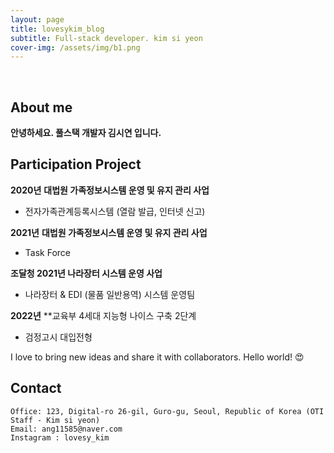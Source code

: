 ```yaml
---
layout: page
title: lovesykim_blog
subtitle: Full-stack developer. kim si yeon
cover-img: /assets/img/b1.png
---
```


<br/>

## About me

**안녕하세요. 풀스택 개발자 김시연 입니다.** 

## Participation Project

**2020년** 
**대법원 가족정보시스템 운영 및 유지 관리 사업**
- 전자가족관계등록시스템 (열람 발급, 인터넷 신고)

**2021년** 
**대법원 가족정보시스템 운영 및 유지 관리 사업**
- Task Force

**조달청 2021년 나라장터 시스템 운영 사업**
- 나라장터 & EDI (물품 일반용역) 시스템 운영팀

**2022년** 
**교육부 4세대 지능형 나이스 구축 2단계
- 검정고시 대입전형

I love to bring new ideas and share it with collaborators. Hello world! &#128525;

## Contact

```
Office: 123, Digital-ro 26-gil, Guro-gu, Seoul, Republic of Korea (OTI Staff - Kim si yeon)
Email: ang11585@naver.com
Instagram : lovesy_kim
```
